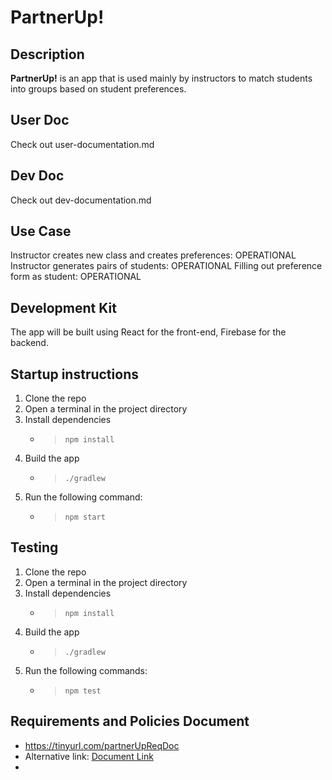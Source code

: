 # PartnerUp! 

## Description

**PartnerUp!** is an app that is used mainly by instructors to match students into groups based on student preferences.

## User Doc
Check out user-documentation.md

## Dev Doc
Check out dev-documentation.md

## Use Case

Instructor creates new class and creates preferences: OPERATIONAL
Instructor generates pairs of students: OPERATIONAL
Filling out preference form as student: OPERATIONAL

## Development Kit

The app will be built using React for the front-end, Firebase for the backend.

## Startup instructions

1) Clone the repo
2) Open a terminal in the project directory
3) Install dependencies
   - > `npm install`
4) Build the app
   - > `./gradlew`
5) Run the following command:
   - > `npm start`

## Testing

1) Clone the repo
2) Open a terminal in the project directory
3) Install dependencies
   - > `npm install`
4) Build the app
   - > `./gradlew`
5) Run the following commands:
   - > `npm test`
   
## Requirements and Policies Document
- https://tinyurl.com/partnerUpReqDoc
- Alternative link: [Document Link](https://docs.google.com/document/d/1VrvV0UM93s2e9YQNFb8kr0QR5iFvXlxVcxXGz5e97yA)
-   
